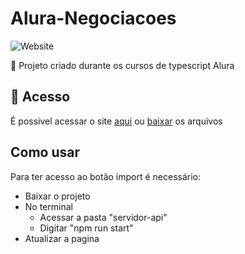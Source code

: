 # Alura-Negociacoes
![Website](https://img.shields.io/website?down_color=lightgrey&style=flat-square&logo=appveyor&down_message=offline&label=STATUS&logo=STATUS&style=for-the-badge&up_message=FINALIZADO&url=https%3A%2F%2Fshields.io)

:book: Projeto criado durante os cursos de typescript Alura

## 📁 Acesso
É possivel acessar o site <a href="https://alura-negociacoes-64ajy17cn-lucaslkj.vercel.app/">aqui</a>
ou <a href="https://github.com/lucash-barbosa/Alura-Negociacoes/archive/refs/heads/master.zip">baixar</a> os arquivos

## Como usar
Para ter acesso ao botão import é necessário:
* Baixar o projeto
* No terminal 
    - Acessar a pasta "servidor-api"
    - Digitar "npm run start"
* Atualizar a pagina
